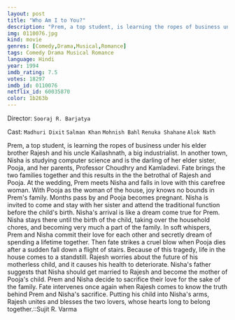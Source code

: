 ```yaml
---
layout: post
title: "Who Am I to You?"
description: "Prem, a top student, is learning the ropes of business under his elder brother Rajesh and his uncle Kailashnath, a big industrialist. In another town, Nisha is studying computer science and is the darling of her elder sister, Pooja, and her parents, Professor Choudhry and Kamladevi. Fate brings the two families together and this results in the the betrothal of Rajesh and Pooja. At the wedding, Prem meets Nisha and falls in love with this carefree woman. With Pooja as the woman of the house, joy knows no bounds in Prem's family. Months pass by and Pooja becomes pregnant. Nisha is invited .."
img: 0110076.jpg
kind: movie
genres: [Comedy,Drama,Musical,Romance]
tags: Comedy Drama Musical Romance 
language: Hindi
year: 1994
imdb_rating: 7.5
votes: 18297
imdb_id: 0110076
netflix_id: 60035870
color: 1b263b
---
```

Director: `Sooraj R. Barjatya`  

Cast: `Madhuri Dixit` `Salman Khan` `Mohnish Bahl` `Renuka Shahane` `Alok Nath` 

Prem, a top student, is learning the ropes of business under his elder brother Rajesh and his uncle Kailashnath, a big industrialist. In another town, Nisha is studying computer science and is the darling of her elder sister, Pooja, and her parents, Professor Choudhry and Kamladevi. Fate brings the two families together and this results in the the betrothal of Rajesh and Pooja. At the wedding, Prem meets Nisha and falls in love with this carefree woman. With Pooja as the woman of the house, joy knows no bounds in Prem's family. Months pass by and Pooja becomes pregnant. Nisha is invited to come and stay with her sister and attend the traditional function before the child's birth. Nisha's arrival is like a dream come true for Prem. Nisha stays there until the birth of the child, taking over the household chores, and becoming very much a part of the family. In soft whispers, Prem and Nisha commit their love for each other and secretly dream of spending a lifetime together. Then fate strikes a cruel blow when Pooja dies after a sudden fall down a flight of stairs. Because of this tragedy, life in the house comes to a standstill. Rajesh worries about the future of his motherless child, and it causes his health to deteriorate. Nisha's father suggests that Nisha should get married to Rajesh and become the mother of Pooja's child. Prem and Nisha decide to sacrifice their love for the sake of the family. Fate intervenes once again when Rajesh comes to know the truth behind Prem and Nisha's sacrifice. Putting his child into Nisha's arms, Rajesh unites and blesses the two lovers, whose hearts long to belong together.::Sujit R. Varma